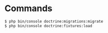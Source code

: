 # Commands

```bash
$ php bin/console doctrine:migrations:migrate
$ php bin/console doctrine:fixtures:load
```
